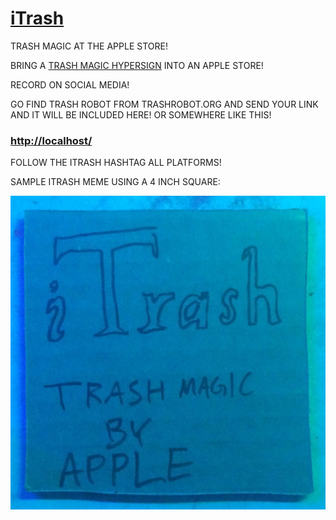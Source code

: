 # [iTrash](https://github.com/lafelabs/iTrash)

TRASH MAGIC AT THE APPLE STORE!

BRING A [TRASH MAGIC HYPERSIGN](https://github.com/lafelabs/HYPERSIGN) INTO AN APPLE STORE!

RECORD ON SOCIAL MEDIA!

GO FIND TRASH ROBOT FROM TRASHROBOT.ORG AND SEND YOUR LINK AND IT WILL BE INCLUDED HERE! OR SOMEWHERE LIKE THIS!

### [http://localhost/](HTTP://LOCALHOST/)

FOLLOW THE ITRASH HASHTAG ALL PLATFORMS!


SAMPLE ITRASH MEME USING A 4 INCH SQUARE:

![4 inch cardboard square which says "itrash" trash magic by apple](https://raw.githubusercontent.com/LafeLabs/iTrash/main/trashmagic/itrash.png)